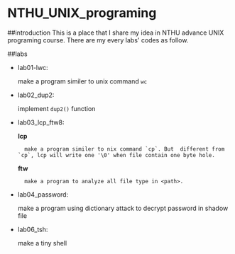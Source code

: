 # NTHU_UNIX_programing

##introduction
This is a place that I share my idea in NTHU advance UNIX  programing course.
There are my every labs' codes as follow.

##labs
* lab01-lwc:
    
    make a program similer to unix command `wc`

* lab02_dup2:

    implement `dup2()` function

* lab03_lcp_ftw8:
    
    **lcp**

        make a program similer to nix command `cp`. But  different from  `cp`, lcp will write one '\0' when file contain one byte hole.
    
    **ftw**

        make a program to analyze all file type in <path>.

* lab04_password:

    make a program using dictionary attack to decrypt password in shadow file

* lab06_tsh:

    make a tiny shell

